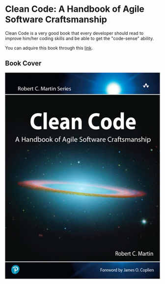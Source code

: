 # Clean Code: A Handbook of Agile Software Craftsmanship

Clean Code is a very good book that every developer should read to improve him/her coding skills and be able to get the "code-sense" ability.

You can adquire this book through this [link](https://www.amazon.com/Clean-Code-Handbook-Software-Craftsmanship/dp/0132350882).

## Book Cover
![image](./images/book_cover.png)
